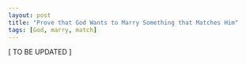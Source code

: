 ```yaml
---
layout: post
title: "Prove that God Wants to Marry Something that Matches Him"
tags: [God, marry, match]
---
```


\[ TO BE UPDATED \]

<!-- Gen. 2:20,23
Rev. 4:3, 21:11 -->
